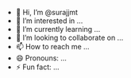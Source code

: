 - 👋 Hi, I’m @surajjmt
- 👀 I’m interested in ...
- 🌱 I’m currently learning ...
- 💞️ I’m looking to collaborate on ...
- 📫 How to reach me ...
- 😄 Pronouns: ...
- ⚡ Fun fact: ...

<!---
surajjmt/surajjmt is a ✨ special ✨ repository because its `README.md` (this file) appears on your GitHub profile.
You can click the Preview link to take a look at your changes.
--->
